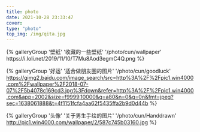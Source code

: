 ```yaml
---
title: photo
date: 2021-10-28 23:33:47
cover:
type: "photo"
top_img: /img/qita.jpg
---
```

<div class="gallery-group-main">
{% galleryGroup '壁纸' '收藏的一些壁纸' '/photo/cun/wallpaper' https://i.loli.net/2019/11/10/T7Mu8Aod3egmC4Q.png %}


{% galleryGroup '好运' '适合做朋友圈的图片' '/photo/cun/goodluck' https://gimg2.baidu.com/image_search/src=http%3A%2F%2Fpic1.win4000.com%2Fwallpaper%2F2018-07-07%2F5b4078c169cd3.jpg%3Fdown&refer=http%3A%2F%2Fpic1.win4000.com&app=2002&size=f9999,10000&q=a80&n=0&g=0n&fmt=jpeg?sec=1638061888&t=4f1151fcfa4aa62f5435ffa2b9d0d44b %}



{% galleryGroup '头像' '关于男生手绘的图片' '/photo/cun/Handdrawn' http://pic1.win4000.com/wallpaper/2/587c745b03160.jpg %}
</div>


